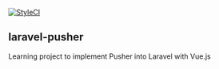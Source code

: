 
[![StyleCI](https://styleci.io/repos/111194874/shield?&branch=master)](https://styleci.io/repos/111194874)

## laravel-pusher
Learning project to implement Pusher into Laravel with Vue.js
